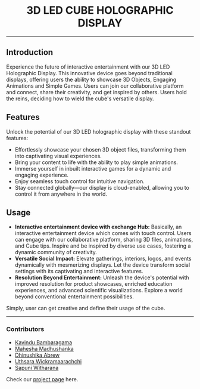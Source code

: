<div align = "center">
  <image src="https://github.com/cepdnaclk/e19-3yp-3d-led-cube-holographical-display/blob/main/docs/images/logo-ex.png" alt ="">
  <h1 align="center">3D LED CUBE HOLOGRAPHIC DISPLAY</h1>
</div>

___

## Introduction

Experience the future of interactive entertainment with our 3D LED Holographic Display. This innovative device goes beyond traditional displays, offering users the ability to showcase 3D Objects, Engaging Animations and Simple Games. Users can join our collaborative platform and connect, share their creativity, and get inspired by others. Users hold the reins, deciding how to wield the cube's versatile display.

## Features
Unlock the potential of our 3D LED holographic display with these standout features:

- Effortlessly showcase your chosen 3D object files, transforming them into captivating visual experiences.
- Bring your content to life with the ability to play simple animations.
- Immerse yourself in inbuilt interactive games for a dynamic and engaging experience.
- Enjoy seamless touch control for intuitive navigation.
- Stay connected globally—our display is cloud-enabled, allowing you to control it from anywhere in the world.

## Usage

- <b>Interactive entertainment device with exchange Hub:</b>  Basically, an interactive entertainment device which comes with touch control. Users can engage with our collaborative platform, sharing 3D files, animations, and Cube tips. Inspire and be inspired by diverse use cases, fostering a dynamic community of creativity.
- <b>Versatile Social Impact:</b>  Elevate gatherings, interiors, logos, and events dynamically with mesmerizing displays. Let the device transform social settings with its captivating and interactive features.
- <b>Resolution Beyond Entertainment:</b> Unleash the device's potential with improved resolution for product showcases, enriched education experiences, and advanced scientific visualizations. Explore a world beyond conventional entertainment possibilities.

Simply, user can get creative and define their usage of the cube.

___

### Contributors 
- <a href = "https://github.com/Bambara123">Kavindu Bambaragama</a>
- <a href = "https://github.com/Bambara123">Mahesha Madhushanka</a>
- <a href = "https://github.com/Bambara123">Dhinushika Abrew</a>
- <a href = "https://github.com/Bambara123">Uthsara Wickramaarachchi</a>
- <a href = "https://github.com/Bambara123">Sapuni Witharana</a>

<p>Check our <a href = "https://cepdnaclk.github.io/e19-3yp-3d-led-cube-holographic-display/"> project page</a> here.</p>






